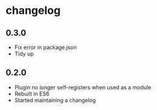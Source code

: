 # changelog

## 0.3.0

* Fix error in package.json
* Tidy up

## 0.2.0

* Plugin no longer self-registers when used as a module
* Rebuilt in ES6
* Started maintaining a changelog
